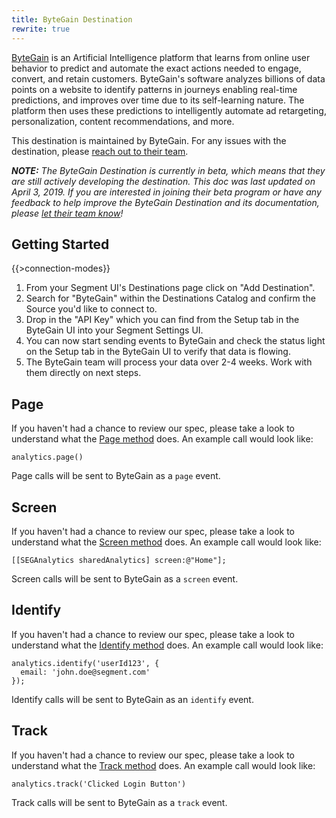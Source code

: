 ```yaml
---
title: ByteGain Destination
rewrite: true
---
```

[ByteGain](https://bytegain.com/?utm_source=segmentio&utm_medium=docs&utm_campaign=partners) is an Artificial Intelligence platform that learns from online user behavior to predict and automate the exact actions needed to engage, convert, and retain customers. ByteGain's software analyzes billions of data points on a website to identify patterns in journeys enabling real-time predictions, and improves over time due to its self-learning nature. The platform then uses these predictions to intelligently automate ad retargeting, personalization, content recommendations, and more.

This destination is maintained by ByteGain. For any issues with the destination, please [reach out to their team](mailto:support@bytegain.com).

_**NOTE:** The ByteGain Destination is currently in beta, which means that they are still actively developing the destination. This doc was last updated on April 3, 2019. If you are interested in joining their beta program or have any feedback to help improve the ByteGain Destination and its documentation, please [let  their team know](mailto:support@bytegain.com)!_

## Getting Started

{{>connection-modes}}

1. From your Segment UI's Destinations page click on "Add Destination".
2. Search for "ByteGain" within the Destinations Catalog and confirm the Source you'd like to connect to.
3. Drop in the "API Key" which you can find from the Setup tab in the ByteGain UI into your Segment Settings UI.
4. You can now start sending events to ByteGain and check the status light on the Setup tab in the ByteGain UI to verify that data is flowing.
5. The ByteGain team will process your data over 2-4 weeks. Work with them directly on next steps.

## Page

If you haven't had a chance to review our spec, please take a look to understand what the [Page method](https://segment.com/docs/spec/page/) does. An example call would look like:

```
analytics.page()
```

Page calls will be sent to ByteGain as a `page` event.


## Screen

If you haven't had a chance to review our spec, please take a look to understand what the [Screen method](https://segment.com/docs/spec/page/) does. An example call would look like:

```
[[SEGAnalytics sharedAnalytics] screen:@"Home"];
```

Screen calls will be sent to ByteGain as a `screen` event.


## Identify

If you haven't had a chance to review our spec, please take a look to understand what the [Identify method](https://segment.com/docs/spec/identify/) does. An example call would look like:

```
analytics.identify('userId123', {
  email: 'john.doe@segment.com'
});
```

Identify calls will be sent to ByteGain as an `identify` event.


## Track

If you haven't had a chance to review our spec, please take a look to understand what the [Track method](https://segment.com/docs/spec/track/) does. An example call would look like:

```
analytics.track('Clicked Login Button')
```

Track calls will be sent to ByteGain as a `track` event.
